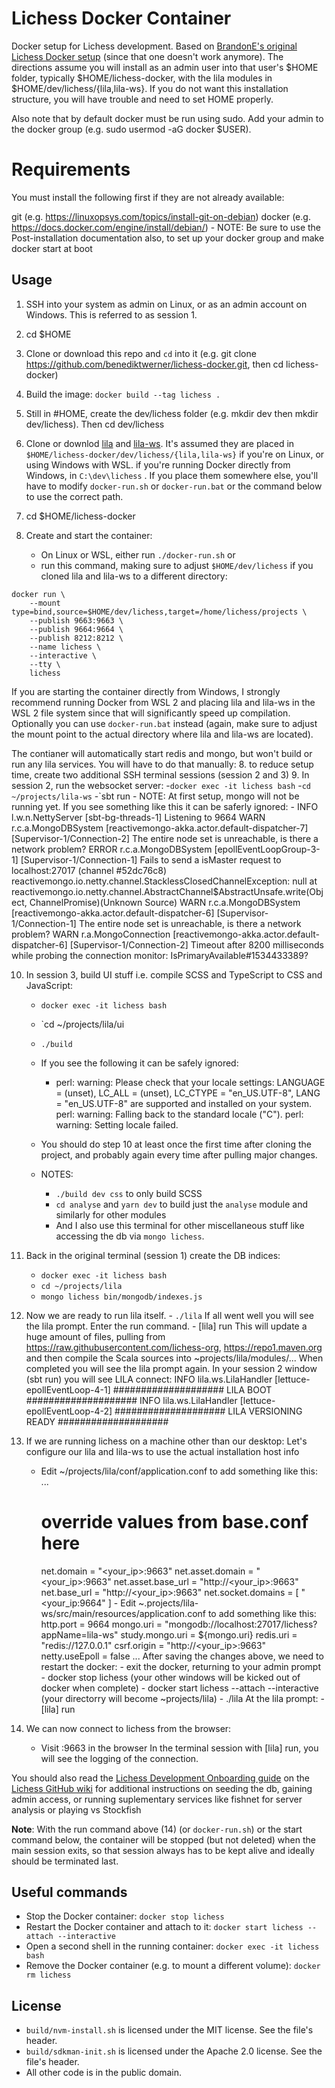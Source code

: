# Lichess Docker Container

Docker setup for Lichess development. Based on [BrandonE's original Lichess Docker setup](https://github.com/BrandonE/lichocker) (since that one doesn't work anymore). The directions assume you will install as an admin user into that user's $HOME folder, typically $HOME/lichess-docker, with the lila modules in $HOME/dev/lichess/{lila,lila-ws}. If you do not want this installation structure, you will have trouble and need to set HOME properly.

Also note that by default docker must be run using sudo. Add your admin to the docker group (e.g. sudo usermod -aG docker $USER).

# Requirements
You must install the following first if they are not already available:

git (e.g. https://linuxopsys.com/topics/install-git-on-debian)
docker (e.g. https://docs.docker.com/engine/install/debian/)
    - NOTE: Be sure to use the Post-installation documentation also, to set up your docker group and make docker start at boot

## Usage

1. SSH into your system as admin on Linux, or as an admin account on Windows. This is referred to as session 1.
2. cd $HOME
3. Clone or download this repo and `cd` into it (e.g. git clone https://github.com/benediktwerner/lichess-docker.git, then cd lichess-docker)
4. Build the image: `docker build --tag lichess .`
5. Still in #HOME, create the dev/lichess folder (e.g. mkdir dev then  mkdir dev/lichess). Then cd dev/lichess
6. Clone or downlod [lila](https://github.com/ornicar/lila) and [lila-ws](https://github.com/ornicar/lila-ws). It's assumed they are placed in `$HOME/lichess-docker/dev/lichess/{lila,lila-ws}` if you're on Linux, or using Windows with WSL.  if you're running Docker directly from Windows, in `C:\dev\lichess` . If you place them somewhere else, you'll have to modify `docker-run.sh` or `docker-run.bat` or the command below to use the correct path.
7. cd $HOME/lichess-docker
8. Create and start the container:

     - On Linux or WSL, either run `./docker-run.sh` or 
     - run this command, making sure to adjust `$HOME/dev/lichess` if you cloned lila and lila-ws to a different directory:
```
docker run \
    --mount type=bind,source=$HOME/dev/lichess,target=/home/lichess/projects \
    --publish 9663:9663 \
    --publish 9664:9664 \
    --publish 8212:8212 \
    --name lichess \
    --interactive \
    --tty \
    lichess
```

If you are starting the container directly from Windows, I strongly recommend running Docker from WSL 2 and placing lila and lila-ws in the WSL 2 file system since that will significantly speed up compilation. Optionally you can use `docker-run.bat` instead (again, make sure to adjust the mount point to the actual directory where lila and lila-ws are located).

The contianer will automatically start redis and mongo, but won't build or run any lila services. You will have to do that manually: 
8. to reduce setup time, create two additional SSH terminal sessions (session 2 and 3)
9. In session 2, run the websocket server:
    -`docker exec -it lichess bash` 
    -`cd ~/projects/lila-ws` 
    -`sbt run
    - NOTE: At first setup, mongo will not be running yet. If you see something like this it can be saferly ignored:
         - INFO l.w.n.NettyServer [sbt-bg-threads-1] Listening to 9664
          WARN r.c.a.MongoDBSystem [reactivemongo-akka.actor.default-dispatcher-7] [Supervisor-1/Connection-2] The entire node set is unreachable, is there a network problem?
          ERROR r.c.a.MongoDBSystem [epollEventLoopGroup-3-1] [Supervisor-1/Connection-1] Fails to send a isMaster request to localhost:27017 (channel #52dc76c8)
          reactivemongo.io.netty.channel.StacklessClosedChannelException: null
	          at reactivemongo.io.netty.channel.AbstractChannel$AbstractUnsafe.write(Object, ChannelPromise)(Unknown Source)
          WARN r.c.a.MongoDBSystem [reactivemongo-akka.actor.default-dispatcher-6] [Supervisor-1/Connection-1] The entire node set is unreachable, is there a network problem?
          WARN r.a.MongoConnection [reactivemongo-akka.actor.default-dispatcher-6] [Supervisor-1/Connection-2] Timeout after 8200 milliseconds while probing the connection monitor: IsPrimaryAvailable#1534433389?
          
10. In session 3, build UI stuff i.e. compile SCSS and TypeScript to CSS and JavaScript:
    - `docker exec -it lichess bash` 
    - `cd ~/projects/lila/ui
    - `./build` 
    - If you see the following it can be safely ignored:
         - perl: warning: Please check that your locale settings:
	      LANGUAGE = (unset),
	      LC_ALL = (unset),
	      LC_CTYPE = "en_US.UTF-8",
	      LANG = "en_US.UTF-8"
           are supported and installed on your system.
           perl: warning: Falling back to the standard locale ("C").
           perl: warning: Setting locale failed.

    -  You should do step 10 at least once the first time after cloning the project, and probably again every time after pulling major changes.
    -  NOTES:
        - `./build dev css` to only build SCSS
        - `cd analyse` and `yarn dev` to build just the `analyse` module and similarly for other modules
        - And I also use this terminal for other miscellaneous stuff like accessing the db via `mongo lichess`.
 11. Back in the original terminal (session 1) create the DB indices:
      - `docker exec -it lichess bash` 
      - `cd ~/projects/lila`
      - `mongo lichess bin/mongodb/indexes.js`
 12.  Now we are ready to run lila itself.
     - `./lila` 
     If all went well you will see the lila prompt. Enter the run command.
     - [lila] run
     This will update a huge amount of files, pulling from https://raw.githubusercontent.com/lichess-org, https://repo1.maven.org
          and then compile the Scala sources into ~projects/lila/modules/... 
     When completed you will see the lila prompt again.
     In your session 2 window (sbt run) you will see LILA connect:
          INFO lila.ws.LilaHandler [lettuce-epollEventLoop-4-1] #################### LILA BOOT ####################
          INFO lila.ws.LilaHandler [lettuce-epollEventLoop-4-2] #################### LILA VERSIONING READY ####################
13.  If we are running lichess on a machine other than our desktop:
     Let's configure our lila and lila-ws to use the actual installation host info
     - Edit ~/projects/lila/conf/application.conf to add something like this:
       ...
       # override values from base.conf here
       net.domain = "<your_ip>:9663"
       net.asset.domain = "<your_ip>:9663"
       net.asset.base_url = "http://<your_ip>:9663"
       net.base_url = "http://<your_ip>:9663"
       net.socket.domains = [ "<your_ip:9664" ]
    - Edit ~.projects/lila-ws/src/main/resources/application.conf to add something like this:
       http.port = 9664
       mongo.uri = "mongodb://localhost:27017/lichess?appName=lila-ws"
       study.mongo.uri = ${mongo.uri}
       redis.uri = "redis://127.0.0.1"
       csrf.origin = "http://<your_ip>:9663"
       netty.useEpoll = false
       ...
  After saving the changes above, we need to restart the docker:
    - exit the docker, returning to your admin prompt
    - docker stop lichess (your other windows will be kicked out of docker when complete)
    - docker start lichess --attach --interactive (your directorry will become ~projects/lila)
    - ./lila
    At the lila prompt:
    - [lila] run
       
14. We can now connect to lichess from the browser:
     - Visit <your host ip>:9663 in the browser
     In the terminal session with [lila] run, you will see the logging of the connection.
     
You should also read the [Lichess Development Onboarding guide](https://github.com/ornicar/lila/wiki/Lichess-Development-Onboarding#installation) on the [Lichess GitHub wiki](https://github.com/ornicar/lila/wiki) for additional instructions on seeding the db, gaining admin access, or running suplementary services like fishnet for server analysis or playing vs Stockfish

**Note**: With the run command above (14) (or `docker-run.sh`) or the start command below, the container will be stopped (but not deleted) when the main session exits, so that session always has to be kept alive and ideally should be terminated last.

## Useful commands

* Stop the Docker container: `docker stop lichess`
* Restart the Docker container and attach to it: `docker start lichess --attach --interactive`
* Open a second shell in the running container: `docker exec -it lichess bash`
* Remove the Docker container (e.g. to mount a different volume): `docker rm lichess`

## License

- `build/nvm-install.sh` is licensed under the MIT license. See the file's header.
- `build/sdkman-init.sh` is licensed under the Apache 2.0 license. See the file's header.
- All other code is in the public domain.
